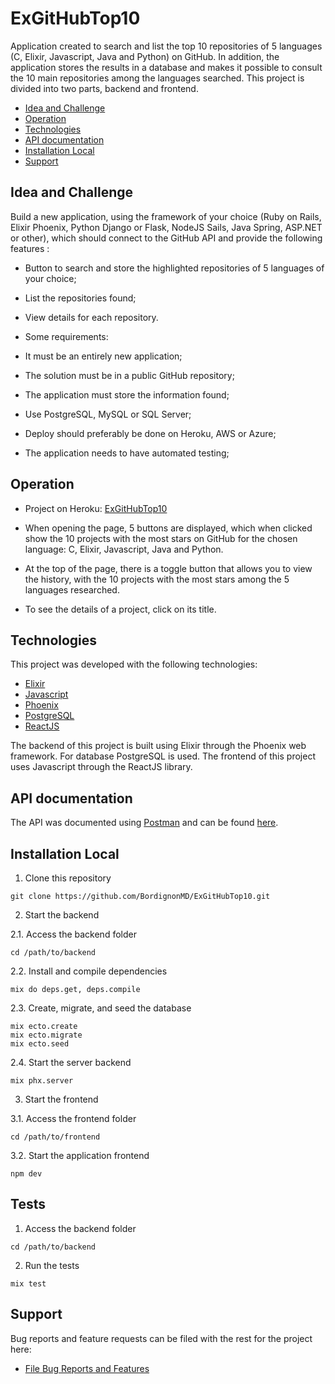 # ExGitHubTop10

Application created to search and list the top 10 repositories of 5 languages (C, Elixir, Javascript, Java and Python) on GitHub. In addition, the application stores the results in a database and makes it possible to consult the 10 main repositories among the languages searched.
This project is divided into two parts, backend and frontend.

  * [Idea and Challenge](#Idea-and-Challenge)
  * [Operation](#Operation)
  * [Technologies](#Technologies)
  * [API documentation](#API-documentation)
  * [Installation Local](#Installation-Local)
  * [Support](#Support)

## Idea and Challenge

  Build a new application, using the framework of your choice (Ruby on Rails, Elixir Phoenix, Python Django or Flask, NodeJS Sails, Java Spring, ASP.NET or other), which should connect to the GitHub API and provide the following features :

  * Button to search and store the highlighted repositories of 5 languages ​​of your choice;
  * List the repositories found;
  * View details for each repository.
  * Some requirements:

  * It must be an entirely new application;
  * The solution must be in a public GitHub repository;
  * The application must store the information found;
  * Use PostgreSQL, MySQL or SQL Server;
  * Deploy should preferably be done on Heroku, AWS or Azure;
  * The application needs to have automated testing;

## Operation
  * Project on Heroku: <a href="https://exgithubtop10.herokuapp.com/">ExGitHubTop10</a>

  * When opening the page, 5 buttons are displayed, which when clicked show the 10 projects with the most stars on GitHub for the chosen language: C, Elixir, Javascript, Java and Python.

  * At the top of the page, there is a toggle button that allows you to view the history, with the 10 projects with the most stars among the 5 languages ​​researched.

  * To see the details of a project, click on its title.

## Technologies

This project was developed with the following technologies:

  * [Elixir](https://elixir-lang.org/)
  * [Javascript](https://www.javascript.com/)
  * [Phoenix](https://phoenixframework.org/)
  * [PostgreSQL](https://www.postgresql.org/)
  * [ReactJS](https://pt-br.reactjs.org/)

The backend of this project is built using Elixir through the Phoenix web framework. For database PostgreSQL is used.
The frontend of this project uses Javascript through the ReactJS library.

## API documentation

The API was documented using <a href="https://www.postman.com/">Postman</a> and can be found <a href="https://documenter.getpostman.com/view/16102124/TzsbMoJY">here</a>.

## Installation Local

1. Clone this repository

```
git clone https://github.com/BordignonMD/ExGitHubTop10.git
```

2. Start the backend

2.1. Access the backend folder

```
cd /path/to/backend
```

2.2. Install and compile dependencies

```
mix do deps.get, deps.compile
```

2.3. Create, migrate, and seed the database

```
mix ecto.create
mix ecto.migrate
mix ecto.seed
```

2.4. Start the server backend

```
mix phx.server
```

3. Start the frontend

3.1. Access the frontend folder

```
cd /path/to/frontend
```

3.2. Start the application frontend

```
npm dev
```
## Tests

1. Access the backend folder

```
cd /path/to/backend
```

2. Run the tests

```
mix test
```

## Support

Bug reports and feature requests can be filed with the rest for the project here:

  * [File Bug Reports and Features](https://github.com/BordignonMD/ExGitHubTop10./issues)


